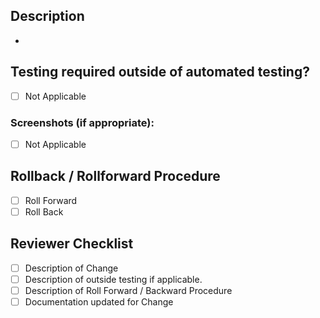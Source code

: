 <!-- Describe your changes in detail -->

## Description

-

<!-- Please describe in detail how teammates can test your changes. -->

## Testing required outside of automated testing?

- [ ] Not Applicable

<!-- Provide Screenshots when applicable -->

### Screenshots (if appropriate):

- [ ] Not Applicable

<!-- Describe Rollback or Rollforward Procedure -->

## Rollback / Rollforward Procedure

- [ ] Roll Forward
- [ ] Roll Back

## Reviewer Checklist

- [ ] Description of Change
- [ ] Description of outside testing if applicable.
- [ ] Description of Roll Forward / Backward Procedure
- [ ] Documentation updated for Change
